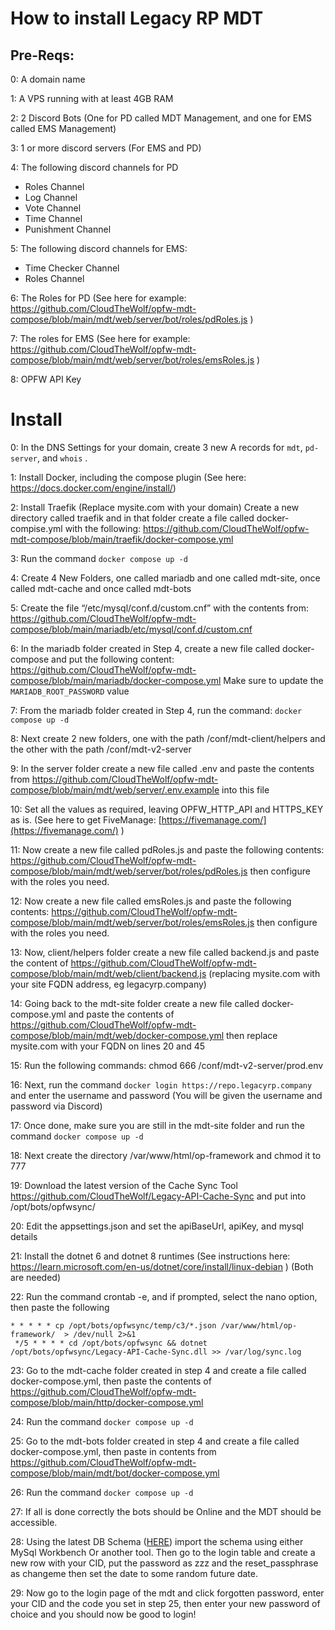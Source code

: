 # How to install Legacy RP MDT

## Pre-Reqs: 
0: A domain name

1: A VPS running with at least 4GB RAM

2: 2 Discord Bots (One for PD called MDT Management, and one for EMS called EMS Management) 

3: 1 or more discord servers (For EMS and PD)

4: The following discord channels for PD
-	Roles Channel
-	Log Channel
-	Vote Channel
-	Time Channel 
-	Punishment Channel 

5: The following discord channels for EMS:
-	Time Checker Channel
-	Roles Channel

6: The Roles for PD (See here for example: https://github.com/CloudTheWolf/opfw-mdt-compose/blob/main/mdt/web/server/bot/roles/pdRoles.js )

7: The roles for EMS (See here for example: https://github.com/CloudTheWolf/opfw-mdt-compose/blob/main/mdt/web/server/bot/roles/emsRoles.js )

8: OPFW API Key


# Install 

0: In the DNS Settings for your domain, create 3 new A records for `mdt`, `pd-server`, and `whois` .

1: Install Docker, including the compose plugin (See here: https://docs.docker.com/engine/install/) 

2: Install Traefik (Replace mysite.com with your domain)
   Create a new directory called traefik and in that folder create a file called docker-compise.yml with the following: https://github.com/CloudTheWolf/opfw-mdt-compose/blob/main/traefik/docker-compose.yml  

3: Run the command `docker compose up -d`

4: Create 4 New Folders, one called mariadb and one called mdt-site, once called mdt-cache and once called mdt-bots

5: Create the file “/etc/mysql/conf.d/custom.cnf” with the contents from: https://github.com/CloudTheWolf/opfw-mdt-compose/blob/main/mariadb/etc/mysql/conf.d/custom.cnf 

6: In the mariadb folder created in Step 4, create a new file called docker-compose and put the following content: https://github.com/CloudTheWolf/opfw-mdt-compose/blob/main/mariadb/docker-compose.yml
   Make sure to update the `MARIADB_ROOT_PASSWORD` value

7: From the mariadb folder created in Step 4, run the command: `docker compose up -d`

8: Next create 2 new folders, one with the path /conf/mdt-client/helpers and the other with the path /conf/mdt-v2-server

9: In the server folder create a new file called .env and paste the contents from https://github.com/CloudTheWolf/opfw-mdt-compose/blob/main/mdt/web/server/.env.example into this file

10: Set all the values as required, leaving OPFW_HTTP_API and HTTPS_KEY as is. (See here to get FiveManage: [https://fivemanage.com/](https://fivemanage.com/) )

11: Now create a new file called pdRoles.js and paste the following contents: https://github.com/CloudTheWolf/opfw-mdt-compose/blob/main/mdt/web/server/bot/roles/pdRoles.js then configure with the roles you need. 

12: Now create a new file called emsRoles.js and paste the following contents: https://github.com/CloudTheWolf/opfw-mdt-compose/blob/main/mdt/web/server/bot/roles/emsRoles.js   then configure with the roles you need.

13: Now, client/helpers folder create a new file called backend.js and paste the content of https://github.com/CloudTheWolf/opfw-mdt-compose/blob/main/mdt/web/client/backend.js (replacing mysite.com with your site FQDN address, eg legacyrp.company) 

14: Going back to the mdt-site folder create a new file called docker-compose.yml and paste the contents of https://github.com/CloudTheWolf/opfw-mdt-compose/blob/main/mdt/web/docker-compose.yml then replace mysite.com with your FQDN on lines 20 and 45

15: Run the following commands:
 chmod 666 /conf/mdt-v2-server/prod.env 

16: Next, run the command `docker login https://repo.legacyrp.company` and enter the username and password (You will be given the username and password via Discord) 

17: Once done, make sure you are still in the mdt-site folder and run the command `docker compose up -d`

18: Next create the directory /var/www/html/op-framework and chmod it to 777

19: Download the latest version of the Cache Sync Tool https://github.com/CloudTheWolf/Legacy-API-Cache-Sync and put into /opt/bots/opfwsync/

20: Edit the appsettings.json and set the apiBaseUrl, apiKey, and mysql details

21: Install the dotnet 6 and dotnet 8 runtimes (See instructions here: https://learn.microsoft.com/en-us/dotnet/core/install/linux-debian ) (Both are needed)

22: Run the command crontab -e, and if prompted, select the nano option, then paste the following
```
* * * * * cp /opt/bots/opfwsync/temp/c3/*.json /var/www/html/op-framework/  > /dev/null 2>&1 
 */5 * * * * cd /opt/bots/opfwsync && dotnet /opt/bots/opfwsync/Legacy-API-Cache-Sync.dll >> /var/log/sync.log
```
23: Go to the mdt-cache folder created in step 4 and create a file called docker-compose.yml, then paste the contents of https://github.com/CloudTheWolf/opfw-mdt-compose/blob/main/http/docker-compose.yml 

24: Run the command `docker compose up -d`

25: Go to the mdt-bots folder created in step 4 and create a file called docker-compose.yml, then paste in contents from https://github.com/CloudTheWolf/opfw-mdt-compose/blob/main/mdt/bot/docker-compose.yml 

26: Run the command `docker compose up -d`

27: If all is done correctly the bots should be Online and the MDT should be accessible.

28: Using the latest DB Schema ([HERE](https://github.com/CloudTheWolf/opfw-mdt-compose/blob/main/mdt/web/server/db_schema.sql)) import the schema using either MySql Workbench Or another tool. Then go to the login table and create a new row with your CID, put the password as zzz and the reset_passphrase as changeme then set the date to some random future date. 

29: Now go to the login page of the mdt and click forgotten password, enter your CID and the code you set in step 25, then enter your new password of choice and you should now be good to login!
